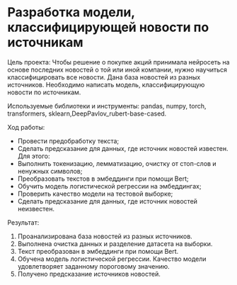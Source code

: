 # Разработка модели, классифицирующей  новости по источникам

Цель проекта: Чтобы решение о покупке акций принимала нейросеть на основе последних новостей о той или иной компании, нужно научиться классифицировать все новости. Дана база новостей из разных источников. Необходимо написать модель, классифицирующую новости по источникам.

Используемые библиотеки и инструменты: pandas, numpy, torch, transformers, sklearn,DeepPavlov_rubert-base-cased.

Ход работы: 
* Провести предобработку текста;
* Сделать предсказание для данных, где источник новостей известен. Для этого:
* Выполнить токенизацию, лемматизацию, очистку от стоп-слов и ненужных символов;
* Преобразовать текстов в эмбеддинги при помощи Bert;
* Обучить модель логистической регрессии на эмбеддингах;
* Проверить качество модели на тестовой выборке;
* Сделать предсказание для данных, где источник новостей неизвестен.

Результат:
1. Проанализирована база новостей из разных источников.
2. Выполнена очистка данных и разделение датасета на выборки.
3. Текст преобразован в эмбеддинги при помощи Bert.
4. Обучена модель логистической регрессии. Качество модели удовлетворяет заданному пороговому значению.
5. Получено предсказание источников новостей. 



